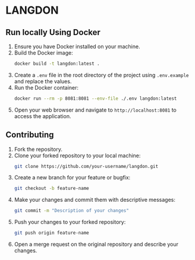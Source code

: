 # LANGDON



## Run locally Using Docker
1. Ensure you have Docker installed on your machine.
2. Build the Docker image:
    ```sh
    docker build -t langdon:latest .
    ```
4. Create a `.env` file in the root directory of the project using `.env.example` and replace the values.
3. Run the Docker container:
    ```sh
    docker run --rm -p 8081:8081 --env-file ./.env langdon:latest
    ```
4. Open your web browser and navigate to `http://localhost:8081` to access the application.

## Contributing
1. Fork the repository.
2. Clone your forked repository to your local machine:
    ```sh
    git clone https://github.com/your-username/langdon.git
    ```
3. Create a new branch for your feature or bugfix:
    ```sh
    git checkout -b feature-name
    ```
4. Make your changes and commit them with descriptive messages:
    ```sh
    git commit -m "Description of your changes"
    ```
5. Push your changes to your forked repository:
    ```sh
    git push origin feature-name
    ```
6. Open a merge request on the original repository and describe your changes.
